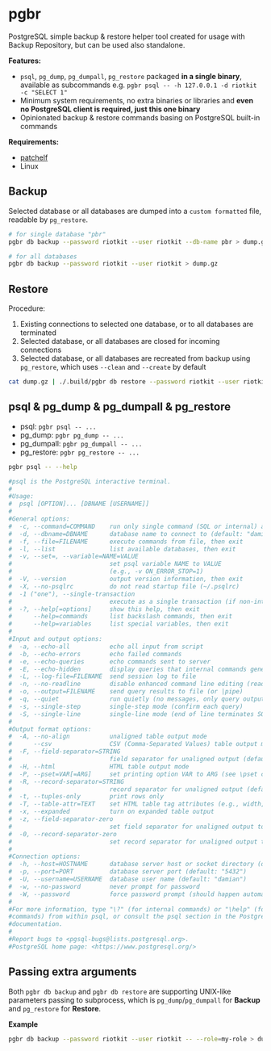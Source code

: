 pgbr
====

PostgreSQL simple backup &amp; restore helper tool created for usage with Backup Repository, but can be used also standalone.

**Features:**
- `psql`, `pg_dump`, `pg_dumpall`, `pg_restore` packaged **in a single binary**, available as subcommands e.g. `pgbr psql -- -h 127.0.0.1 -d riotkit -c "SELECT 1"`
- Minimum system requirements, no extra binaries or libraries and **even no PostgreSQL client is required, just this one binary**
- Opinionated backup & restore commands basing on PostgreSQL built-in commands

**Requirements:**
- [patchelf](https://github.com/NixOS/patchelf)
- Linux


Backup
------

Selected database or all databases are dumped into a `custom formatted` file, readable by `pg_restore`.

```bash
# for single database "pbr"
pgbr db backup --password riotkit --user riotkit --db-name pbr > dump.gz

# for all databases
pgbr db backup --password riotkit --user riotkit > dump.gz
```


Restore
-------

Procedure:
1) Existing connections to selected one database, or to all databases are terminated
2) Selected database, or all databases are closed for incoming connections
3) Selected database, or all databases are recreated from backup using `pg_restore`, which uses `--clean` and `--create` by default

```bash
cat dump.gz | ./.build/pgbr db restore --password riotkit --user riotkit --connection-database=postgres
```

psql & pg_dump & pg_dumpall & pg_restore
----------------------------------------

- psql: `pgbr psql -- ...`
- pg_dump: `pgbr pg_dump -- ...`
- pg_dumpall: `pgbr pg_dumpall -- ...`
- pg_restore: `pgbr pg_restore -- ...`

```bash
pgbr psql -- --help

#psql is the PostgreSQL interactive terminal.
#
#Usage:
#  psql [OPTION]... [DBNAME [USERNAME]]
#
#General options:
#  -c, --command=COMMAND    run only single command (SQL or internal) and exit
#  -d, --dbname=DBNAME      database name to connect to (default: "damian")
#  -f, --file=FILENAME      execute commands from file, then exit
#  -l, --list               list available databases, then exit
#  -v, --set=, --variable=NAME=VALUE
#                           set psql variable NAME to VALUE
#                           (e.g., -v ON_ERROR_STOP=1)
#  -V, --version            output version information, then exit
#  -X, --no-psqlrc          do not read startup file (~/.psqlrc)
#  -1 ("one"), --single-transaction
#                           execute as a single transaction (if non-interactive)
#  -?, --help[=options]     show this help, then exit
#      --help=commands      list backslash commands, then exit
#      --help=variables     list special variables, then exit
#
#Input and output options:
#  -a, --echo-all           echo all input from script
#  -b, --echo-errors        echo failed commands
#  -e, --echo-queries       echo commands sent to server
#  -E, --echo-hidden        display queries that internal commands generate
#  -L, --log-file=FILENAME  send session log to file
#  -n, --no-readline        disable enhanced command line editing (readline)
#  -o, --output=FILENAME    send query results to file (or |pipe)
#  -q, --quiet              run quietly (no messages, only query output)
#  -s, --single-step        single-step mode (confirm each query)
#  -S, --single-line        single-line mode (end of line terminates SQL command)
#
#Output format options:
#  -A, --no-align           unaligned table output mode
#      --csv                CSV (Comma-Separated Values) table output mode
#  -F, --field-separator=STRING
#                           field separator for unaligned output (default: "|")
#  -H, --html               HTML table output mode
#  -P, --pset=VAR[=ARG]     set printing option VAR to ARG (see \pset command)
#  -R, --record-separator=STRING
#                           record separator for unaligned output (default: newline)
#  -t, --tuples-only        print rows only
#  -T, --table-attr=TEXT    set HTML table tag attributes (e.g., width, border)
#  -x, --expanded           turn on expanded table output
#  -z, --field-separator-zero
#                           set field separator for unaligned output to zero byte
#  -0, --record-separator-zero
#                           set record separator for unaligned output to zero byte
#
#Connection options:
#  -h, --host=HOSTNAME      database server host or socket directory (default: "local socket")
#  -p, --port=PORT          database server port (default: "5432")
#  -U, --username=USERNAME  database user name (default: "damian")
#  -w, --no-password        never prompt for password
#  -W, --password           force password prompt (should happen automatically)
#
#For more information, type "\?" (for internal commands) or "\help" (for SQL
#commands) from within psql, or consult the psql section in the PostgreSQL
#documentation.
#
#Report bugs to <pgsql-bugs@lists.postgresql.org>.
#PostgreSQL home page: <https://www.postgresql.org/>
```

Passing extra arguments
-----------------------

Both `pgbr db backup` and `pgbr db restore` are supporting UNIX-like parameters passing to subprocess, which is `pg_dump`/`pg_dumpall` for **Backup** and `pg_restore` for **Restore**.

**Example**

```bash
pgbr db backup --password riotkit --user riotkit -- --role=my-role > dump.gz
```
